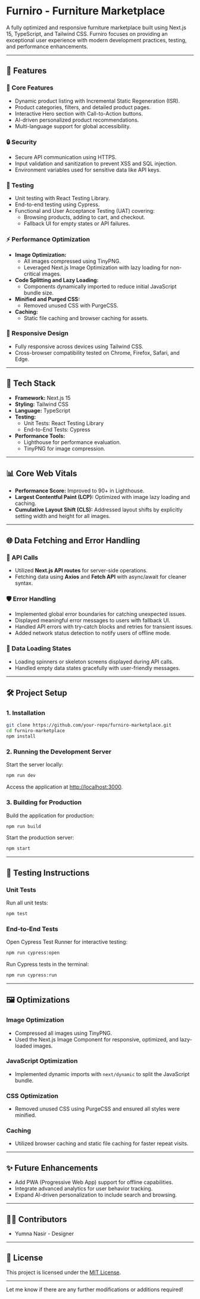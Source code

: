 # Furniro - Furniture Marketplace

A fully optimized and responsive furniture marketplace built using Next.js 15, TypeScript, and Tailwind CSS. Furniro focuses on providing an exceptional user experience with modern development practices, testing, and performance enhancements.

---

## 🚀 Features

### 🌟 Core Features
- Dynamic product listing with Incremental Static Regeneration (ISR).
- Product categories, filters, and detailed product pages.
- Interactive Hero section with Call-to-Action buttons.
- AI-driven personalized product recommendations.
- Multi-language support for global accessibility.

### 🔒 Security
- Secure API communication using HTTPS.
- Input validation and sanitization to prevent XSS and SQL injection.
- Environment variables used for sensitive data like API keys.

### 🧪 Testing
- Unit testing with React Testing Library.
- End-to-end testing using Cypress.
- Functional and User Acceptance Testing (UAT) covering:
  - Browsing products, adding to cart, and checkout.
  - Fallback UI for empty states or API failures.

### ⚡ Performance Optimization
- **Image Optimization:**
  - All images compressed using TinyPNG.
  - Leveraged Next.js Image Optimization with lazy loading for non-critical images.
- **Code Splitting and Lazy Loading:**
  - Components dynamically imported to reduce initial JavaScript bundle size.
- **Minified and Purged CSS:**
  - Removed unused CSS with PurgeCSS.
- **Caching:**
  - Static file caching and browser caching for assets.

### 📱 Responsive Design
- Fully responsive across devices using Tailwind CSS.
- Cross-browser compatibility tested on Chrome, Firefox, Safari, and Edge.

---

## 🔧 Tech Stack
- **Framework:** Next.js 15
- **Styling:** Tailwind CSS
- **Language:** TypeScript
- **Testing:**
  - Unit Tests: React Testing Library
  - End-to-End Tests: Cypress
- **Performance Tools:**
  - Lighthouse for performance evaluation.
  - TinyPNG for image compression.

---

## 📊 Core Web Vitals
- **Performance Score:** Improved to 90+ in Lighthouse.
- **Largest Contentful Paint (LCP):** Optimized with image lazy loading and caching.
- **Cumulative Layout Shift (CLS):** Addressed layout shifts by explicitly setting width and height for all images.

---

## 🌐 Data Fetching and Error Handling

### 📡 API Calls
- Utilized **Next.js API routes** for server-side operations.
- Fetching data using **Axios** and **Fetch API** with async/await for cleaner syntax.

### 🛡️ Error Handling
- Implemented global error boundaries for catching unexpected issues.
- Displayed meaningful error messages to users with fallback UI.
- Handled API errors with try-catch blocks and retries for transient issues.
- Added network status detection to notify users of offline mode.

### 🔄 Data Loading States
- Loading spinners or skeleton screens displayed during API calls.
- Handled empty data states gracefully with user-friendly messages.

---

## 🛠️ Project Setup

### 1. Installation
```bash
git clone https://github.com/your-repo/furniro-marketplace.git
cd furniro-marketplace
npm install
```

### 2. Running the Development Server
Start the server locally:
```bash
npm run dev
```
Access the application at [http://localhost:3000](http://localhost:3000).

### 3. Building for Production
Build the application for production:
```bash
npm run build
```
Start the production server:
```bash
npm start
```

---

## 🧪 Testing Instructions

### Unit Tests
Run all unit tests:
```bash
npm test
```

### End-to-End Tests
Open Cypress Test Runner for interactive testing:
```bash
npm run cypress:open
```
Run Cypress tests in the terminal:
```bash
npm run cypress:run
```

---

## 🖼️ Optimizations

### Image Optimization
- Compressed all images using TinyPNG.
- Used the Next.js Image Component for responsive, optimized, and lazy-loaded images.

### JavaScript Optimization
- Implemented dynamic imports with `next/dynamic` to split the JavaScript bundle.

### CSS Optimization
- Removed unused CSS using PurgeCSS and ensured all styles were minified.

### Caching
- Utilized browser caching and static file caching for faster repeat visits.

---

## ✨ Future Enhancements
- Add PWA (Progressive Web App) support for offline capabilities.
- Integrate advanced analytics for user behavior tracking.
- Expand AI-driven personalization to include search and browsing.

---

## 👨‍💻 Contributors
- Yumna Nasir - Designer

---

## 📄 License
This project is licensed under the [MIT License](LICENSE).

---

Let me know if there are any further modifications or additions required! 
